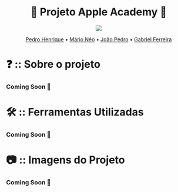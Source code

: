 <div align="center">
<h1>📍 Projeto Apple Academy 📍</h1>

<img src = "https://github.com/PedrooH0/Projeto_AppleAcademy/assets/124939591/8ffdabdb-3534-400c-a5e2-437bd1756d67"
/>



<a href="https://github.com/PedrooH0" target="_self" rel="external">Pedro Henrique</a> 
  • <a href="https://github.com/mario2805" target="_self" rel="external">Mário Néo</a> •
    <a href="https://github.com/jpedrolopes575" target="_self" rel="external">João Pedro</a> • 
    <a href="https://github.com/GabrielFerreira16" target="_self" rel="external">Gabriel Ferreira</a>

</div>

<div aling="left">

# ❓ :: Sobre o projeto
<h3>Coming Soon 🚀</h3>



# 🛠 :: Ferramentas Utilizadas
<h3>Coming Soon 🚀</h3>



<!-- # 🗨 :: Linguagem utilizada
<h3>Coming Soon 🚀</h3> -->



# 📷 :: Imagens do Projeto
<h3>Coming Soon 🚀</h3>
